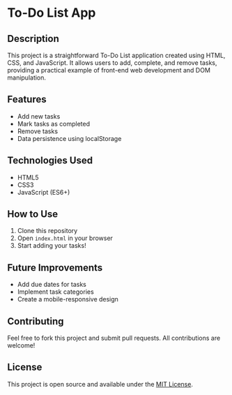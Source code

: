 # To-Do List App

## Description
This project is a straightforward To-Do List application created using HTML, CSS, and JavaScript. It allows users to add, complete, and remove tasks, providing a practical example of front-end web development and DOM manipulation.

## Features
- Add new tasks
- Mark tasks as completed
- Remove tasks
- Data persistence using localStorage

## Technologies Used
- HTML5
- CSS3
- JavaScript (ES6+)

## How to Use
1. Clone this repository
2. Open `index.html` in your browser
3. Start adding your tasks!

## Future Improvements
- Add due dates for tasks
- Implement task categories
- Create a mobile-responsive design

## Contributing
Feel free to fork this project and submit pull requests. All contributions are welcome!

## License
This project is open source and available under the [MIT License](LICENSE).
